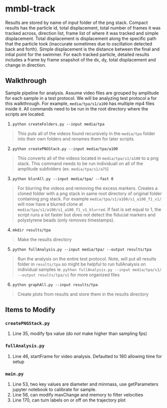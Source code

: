 
# mmbl-track

Results are stored by name of input folder of the png stack. Compact results has the particle id, total displacement, total number of frames it was tracked across, direction list, frame list of where it was tracked and simple displacement. Total displacement is displacement along the specific path that the particle took (inaccurate sometimes due to oscillation detected back and forth). Simple displacement is the distance between the final and intial point for the swimmer. For each tracked particle, detailed results includes a frame by frame snapshot of the dx, dy, total displacement and change in direction.

  
  
## Walkthrough 
Sample pipeline for analysis. Assume video files are grouped by amplitude for each sample in a test protocol. We will be analyzing test protocol a for this walkthrough. For example, `media/tpa/s1/a100` has multiple mp4 files inside it. All commands need to be run in the root directory where the scripts are located. 

  

1) `python createFolders.py --input media/tpa`
>This puts all of the videos found recursively in the `media/tpa` folder into their own folders and renames them for later scripts. 
2) `python createPNGStack.py --input media/tpa/a100`
>This converts all of the videos located in `media/tpa/s1/a100` to a png stack. This command needs to be run individuall on all of the amplitude subfolders (ex. `media/tpa/s1/a75`)
3) `python blurAll.py --input media/tpa/ --fast 0`
>For blurring the videos and removing the excess markers. Creates a cloned folder with a png stack in same root directory of original folder containing png stack. For example `media/tpa/s1/a100/s1_a100_f1_v1/` will now have a blurred clone at `media/tpa/s1/a100/s1_a100_f1_v1_blurred`. If fast is set equal to 1, the script runs a lot faster but does not detect the fiducial markers and polystyrene beads (only removes timestamps). 
4) `mkdir results/tpa`
> Make the results directory
5) `python fullAnalysis.py --input media/tpa/ --output results/tpa`
>Run the analysis on the entire test protocol. Note, will put all results folder in `results/tpa` so might be helpful to run fullAnalysis on individual samples ie. `python fullAnalysis.py --input media/tpa/s1/ --output results/tpa/s1` for more organized files
6) `python graphAll.py --input results/tpa`
>Create plots from results and store them in the results directory

##  Items to Modify
### `createPNGStack.py`
1) Line 35, modify fps value (do *not* make higher than sampling fps)
### `fullAnalysis.py`
1) Line 46, startFrame for video analysis. Defaulted to 180 allowing time for setup

### `main.py`
1) Line 53, two key values are diameter and minmass, use getParameters jupyter notebook to calibrate for sample. 
2) Line 56, can modify maxChange and memory to filter velocities
3) Line 170, can turn labels on or off on the trajectory plot



